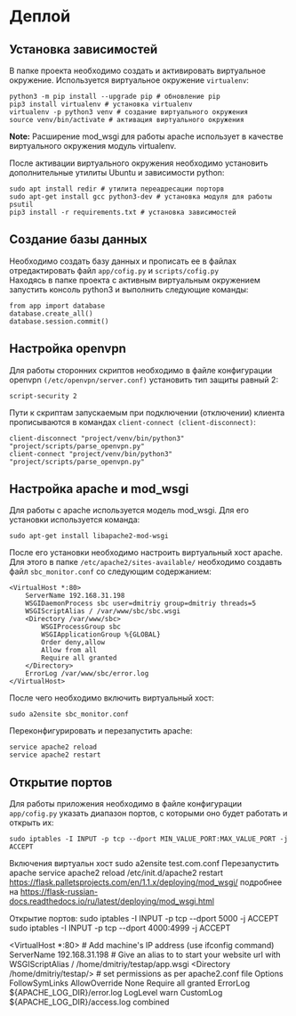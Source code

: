 # Деплой

## Установка зависимостей

В папке проекта необходимо создать и активировать виртуальное окружение. Используется виртуальное окружение `virtualenv`:

```text
python3 -m pip install --upgrade pip # обновление pip
pip3 install virtualenv # установка virtualenv
virtualenv -p python3 venv # создание виртуального окружения
source venv/bin/activate # активация виртуального окружения
```

**Note:** Расширение mod_wsgi для работы apache использует в качестве виртуального окружения модуль virtualenv.

После активации виртуального окружения необходимо установить дополнительные утилиты Ubuntu и зависимости python:

```text
sudo apt install redir # утилита переадресации порторв
sudo apt-get install gcc python3-dev # установка модуля для работы psutil
pip3 install -r requirements.txt # установка зависимостей
```

## Создание базы данных

Необходимо создать базу данных и прописать ее в файлах отредактировать файл `app/cofig.py` и `scripts/cofig.py`  
Находясь в папке проекта с активным виртуальным окружением запустить консоль python3 и выполнить следующие команды:

```text
from app import database
database.create_all()
database.session.commit()
```

## Настройка openvpn

Для работы сторонних скриптов необходимо в файле конфигурации openvpn `(/etc/openvpn/server.conf)` установить тип защиты равный 2:

```text
script-security 2
```

Пути к скриптам запускаемым при подключении (отключении) клиента прописываются в командах `client-connect (client-disconnect)`:

```text
client-disconnect "project/venv/bin/python3" "project/scripts/parse_openvpn.py"
client-connect "project/venv/bin/python3" "project/scripts/parse_openvpn.py"
```

## Настройка apache и mod_wsgi

Для работы с apache используется модель mod_wsgi. Для его установки используется команда:

```text
sudo apt-get install libapache2-mod-wsgi
```

После его установки необходимо настроить виртуальный хост apache. Для этого в папке `/etc/apache2/sites-available/` необходимо создавть файл `sbc_monitor.conf` со следующим содержанием:

```text
<VirtualHost *:80>
    ServerName 192.168.31.198
    WSGIDaemonProcess sbc user=dmitriy group=dmitriy threads=5
    WSGIScriptAlias / /var/www/sbc/sbc.wsgi
    <Directory /var/www/sbc>
        WSGIProcessGroup sbc
        WSGIApplicationGroup %{GLOBAL}
        Order deny,allow
        Allow from all
        Require all granted
    </Directory>
    ErrorLog /var/www/sbc/error.log
</VirtualHost>
```

После чего необходимо включить виртуальный хост:

```text
sudo a2ensite sbc_monitor.conf
```

Переконфигурировать и перезапустить apache:

```text
service apache2 reload
service apache2 restart
```

## Открытие портов

Для работы приложения необходимо в файле конфигурации `app/cofig.py` указать диапазон портов, с которыми оно будет работать и открыть их:

```text
sudo iptables -I INPUT -p tcp --dport MIN_VALUE_PORT:MAX_VALUE_PORT -j ACCEPT
```

Включения виртуальн хост sudo a2ensite test.com.conf
Перезапустить apache service apache2 reload  /etc/init.d/apache2 restart
https://flask.palletsprojects.com/en/1.1.x/deploying/mod_wsgi/
подробнее на https://flask-russian-docs.readthedocs.io/ru/latest/deploying/mod_wsgi.html

Открытие портов: 
sudo iptables -I INPUT -p tcp --dport 5000 -j ACCEPT
sudo iptables -I INPUT -p tcp --dport 4000:4999 -j ACCEPT





<VirtualHost *:80>
     # Add machine's IP address (use ifconfig command)
     ServerName 192.168.31.198
     # Give an alias to to start your website url with
     WSGIScriptAlias / /home/dmitriy/testap/app.wsgi
     <Directory /home/dmitriy/testap/>
                # set permissions as per apache2.conf file
            Options FollowSymLinks
            AllowOverride None
            Require all granted
     </Directory>
      ErrorLog ${APACHE_LOG_DIR}/error.log
      LogLevel warn
      CustomLog ${APACHE_LOG_DIR}/access.log combined
</VirtualHost>